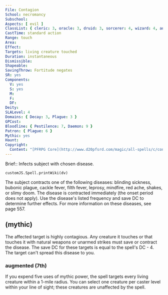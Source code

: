 ```yaml
---
File: Contagion
School: necromancy
Subschool: 
Aspects: [ evil ]
ClassList: { cleric: 3, oracle: 3, druid: 3, sorcerer: 4, wizard: 4, antipaladin: 3, bloodrager: 4 }
CastTime: standard action
Range: touch
Area: 
Effect: 
Targets: living creature touched
Duration: instantaneous
Dismissible: 
Shapeable: 
SavingThrow: Fortitude negates
SR: yes
Components:
  V: yes
  S: yes
  M: 
  F: 
  DF: 
Deity: 
SLALevel: 4
Domains: { Decay: 3, Plague: 3 }
GPCost: 
Bloodline: { Pestilence: 7, Daemon: 9 }
Patron: { Plague: 6 }
Mythic: yes
Haunt: 
Copyright:
  Content: "[PFRPG Core](http://www.d20pfsrd.com/magic/all-spells/c/contagion)"
---
```

Brief:: Infects subject with chosen disease.

```dataviewjs
customJS.Spell.printWiki(dv)
```

The subject contracts one of the following diseases: blinding sickness, bubonic plague, cackle fever, filth fever, leprosy, mindfire, red ache, shakes, or slimy doom. The disease is contracted immediately (the onset period does not apply). Use the disease's listed frequency and save DC to determine further effects. For more information on these diseases, see page 557.


## (mythic)

The affected target is highly contagious. Any creature it touches or that touches it with natural weapons or unarmed strikes must save or contract the disease. The save DC for these targets is equal to the spell's DC - 4. The target can't spread this disease to you.


### augmented (7th)

If you expend five uses of mythic power, the spell targets every living creature within a 1-mile radius. You can select one creature per caster level within your line of sight; these creatures are unaffected by the spell.
